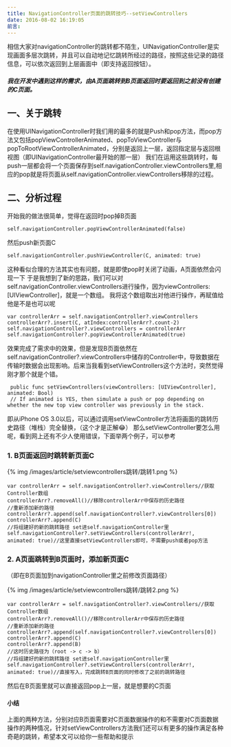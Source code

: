 ```yaml
---
title: NavigationController页面的跳转技巧--setViewControllers
date: 2016-08-02 16:19:05
前言:
---
```

相信大家对navigationController的跳转都不陌生，UINavigationController是实现画面多层次跳转，并且可以自动地记忆跳转所经过的路径，按照这些记录的路径信息，可以依次返回到上层画面中（即支持返回按钮）。

<!-- more -->

##### 我在开发中遇到这样的需求，由A页面跳转到B页面返回时要返回到之前没有创建的C页面。


## 一、关于跳转
在使用UINavigationController时我们用的最多的就是Push和pop方法，而pop方法又包括popViewControllerAnimated、popToViewController与popToRootViewControllerAnimated，分别是返回上一层，返回指定层与返回根视图（即UINavigationController最开始的那一层）
我们在运用这些跳转时，每push一层都会将一个页面保存到self.navigationController.viewControllers里,相应的pop就是将页面从self.navigationController.viewControllers移除的过程。
## 二、分析过程

开始我的做法很简单，觉得在返回时pop掉B页面

	self.navigationController.popViewControllerAnimated(false)

然后push新页面C

	self.navigationController.pushViewController(C, animated: true)

这种看似合理的方法其实也有问题，就是即使pop时关闭了动画，A页面依然会闪现一下
于是我想到了新的思路，我们可以对self.navigationController.viewControllers进行操作，因为viewControllers: [UIViewController]，就是一个数组。
我将这个数组取出对他进行操作，再赋值给他是不是也可以呢

	var controllerArr = self.navigationController?.viewControllers
	controllerArr?.insert(C, atIndex:controllerArr?.count-2)
	self.navigationController?.viewControllers = controllerArr
	self.navigationController?.popViewControllerAnimated(true)
                        
   效果完成了需求中的效果，但是发现B页面依然在self.navigationController?.viewControllers中储存的Controller中，导致数据在传输时数据会出现影响。后来当我看到setViewControllers这个方法时，突然觉得刚才那个就是个错。
   
  	 public func setViewControllers(viewControllers: [UIViewController], animated: Bool)
  	 // If animated is YES, then simulate a push or pop depending on whether the new top view controller was previously in the stack.

   即从iPhone OS 3.0以后，可以通过调用setViewController方法将画面的跳转历史路径（堆栈）完全替换，（这个才是正解😂）
   那么setViewController要怎么用呢，看到网上还有不少人使用错误，下面举两个例子，可以参考
   
### 1. B页面返回时跳转新页面C

{% img /images/article/setviewcontrollers跳转/跳转1.png %}

	var controllerArr = self.navigationController?.viewControllers//获取Controller数组
	controllerArr?.removeAll()//移除controllerArr中保存的历史路径
	//重新添加新的路径
	controllerArr?.append(self.navigationController?.viewControllers[0])
	controllerArr?.append(C)
	//将组建好的新的跳转路径 set进self.navigationController里
	self.navigationController?.setViewControllers(controllerArr!, animated: true)//这里直接setViewControllers即可，不需要push或者pop方法
	
### 2. A页面跳转到B页面时，添加新页面C
（即在B页面加到navigationController里之前修改页面路径）

{% img /images/article/setviewcontrollers跳转/跳转2.png %}

	var controllerArr = self.navigationController?.viewControllers//获取Controller数组
	controllerArr?.removeAll()//移除controllerArr中保存的历史路径
	//重新添加新的路径
	controllerArr?.append(self.navigationController?.viewControllers[0])
	controllerArr?.append(C)
	controllerArr?.append(B)
	//这时历史路径为（root -> c -> b）
	//将组建好的新的跳转路径 set进self.navigationController里
	self.navigationController?.setViewControllers(controllerArr!, animated: true)//直接写入，完成跳转B页面的同时修改了之前的跳转路径
然后在B页面里就可以直接返回pop上一层，就是想要的C页面

#### 小结
上面的两种方法，分别对应B页面需要对C页面数据操作的和不需要对C页面数据操作的两种情况，针对setViewControllers方法我们还可以有更多的操作满足各种奇葩的跳转，希望本文可以给你一些帮助和提示